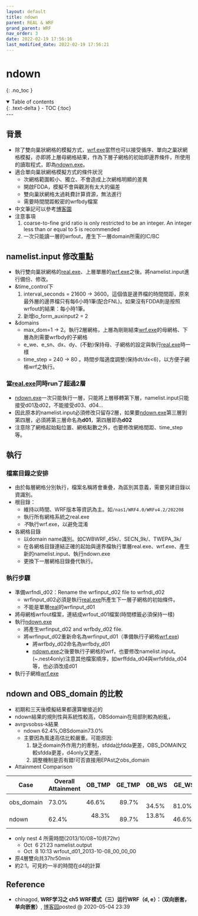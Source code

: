 ```yaml
---
layout: default
title: ndown
parent: REAL & WRF
grand_parent: WRF
nav_order: 3
date: 2022-02-19 17:56:16               
last_modified_date: 2022-02-19 17:56:21
---
```


# ndown

{: .no_toc }

<details open markdown="block">
  <summary>
    Table of contents
  </summary>
  {: .text-delta }
- TOC
{:toc}
</details>
---

## 背景
- 除了雙向巢狀網格的模擬方式，[wrf.exe](https://sinotec2.github.io/Focus-on-Air-Quality/wind_models/REAL/dowrf/)當然也可以接受循序、單向之巢狀網格模擬，亦即將上層母網格結果，作為下層子網格的初始即邊界條件，所使用的讀取程式，即為[ndown.exe](https://sinotec2.github.io/Focus-on-Air-Quality/wind_models/REAL/ndown/)。
- 適合單向巢狀網格模擬方式的條件狀況
	- 次網格範圍較小、獨立、不會造成上次網格明顯的差異
	- 開啟FDDA，模擬不會與觀測有太大的偏差
	- 雙向巢狀網格太過耗費計算資源，無法進行
	- 需要時間間距較密的wrfbdy檔案
- 中文筆記可以參考[博客園](https://www.cnblogs.com/jiangleads/articles/12825970.html)
- 注意事項
	1. coarse-to-fine grid ratio is only restricted to be an integer. An integer less than or equal to 5 is recommended
	1. 一次只能讀一層的wrfout，產生下一層domain所需的IC/BC

## namelist.input 修改重點
- 執行雙向巢狀網格的[real.exe](https://sinotec2.github.io/Focus-on-Air-Quality/wind_models/REAL/doreal_4Nests.sh/)、上層單層的[wrf.exe](https://sinotec2.github.io/Focus-on-Air-Quality/wind_models/REAL/dowrf/)之後。將namelist.input進行備份、修改。
- &time_control下
	1. interval_seconds = 21600 → 3600。這個值是邊界檔的時間間距，原來最外層的邊界檔只有每6小時1筆(配合FNL)。如果沒有FDDA則是按照wrfout的結果：每小時1筆。
	1. 新增io_form_auxinput2 = 2
- &domains
	- max_dom=1 → 2。執行2層網格，上層為剛剛結束[wrf.exe](https://sinotec2.github.io/Focus-on-Air-Quality/wind_models/REAL/dowrf/)的母網格、下層為則需要wrfbdy的子網格
	- e_we、e_sn、dx、dy、(不動)保持母、子網格的設定與執行[real.exe](https://sinotec2.github.io/Focus-on-Air-Quality/wind_models/REAL/doreal_4Nests.sh/)時一樣
	- time_step = 240  → 80 。時間步階適度調整(保持dt/dx<6)，以方便子網格wrf之執行。

### 當[real.exe](https://sinotec2.github.io/Focus-on-Air-Quality/wind_models/REAL/doreal_4Nests.sh/)同時run了超過2層
- [ndown.exe](https://sinotec2.github.io/Focus-on-Air-Quality/wind_models/REAL/ndown/)一次只能執行一層，只能將上層移轉第下層，namelist.input只能接受d01及d02，不能接受d03、d04...
- 因此原本的namelist.input必須修改只留存2層，如果要[ndown.exe](https://sinotec2.github.io/Focus-on-Air-Quality/wind_models/REAL/ndown/)第三層到第四層，必須將第三層命名為**d01**，第四層即為**d02**
- 注意除了網格起始點位置、網格點數之外，也要修改網格間距、time_step等。

## 執行
### 檔案目錄之安排
- 由於每層網格分別執行，檔案名稱將會重疊，為區別其意義，需要另建目錄以資識別。
- 根目錄：
	- 維持以時間、WRF版本等資訊為主。如`/nas1/WRF4.0/WRFv4.2/202208`
	- 執行所有網格系統之real.exe
	- *不*執行wrf.exe，以避免混淆
- 各網格目錄
 	- 以domain name識別。如CWBWRF_45k/、SECN_9k/、TWEPA_3k/
	- 在各網格目錄連結正確的起始與邊界檔執行單層real.exe、wrf.exe、產生新的namelist.input、執行ndown.exe
	- 更換下一層網格目錄疊代執行。
	
### 執行步驟
- 準備wrfndi_d02：Rename the wrfinput_d02 file to wrfndi_d02
	- wrfinput_d02必須是執行[real.exe](https://sinotec2.github.io/Focus-on-Air-Quality/wind_models/REAL/doreal_4Nests.sh/)所產生下一層子網格的初始條件。
	- 不能是單層[real]()的wrfinput_d01
- 將母網格wrfout檔案，連結成wrfout_d01檔案(時間標籤必須保持一樣)
- 執行[ndown.exe](https://sinotec2.github.io/Focus-on-Air-Quality/wind_models/REAL/ndown/)
	- 將產生wrfinput_d02 and wrfbdy_d02 file.
	- 將wrfinput_d02重新命名為wrfinput_d01（準備執行子網格[wrf.exe](https://sinotec2.github.io/Focus-on-Air-Quality/wind_models/REAL/dowrf/))
		- 將wrfbdy_d02命名為wrfbdy_d01
		- [ndown.exe](https://sinotec2.github.io/Focus-on-Air-Quality/wind_models/REAL/ndown/)之後要執行子網格的wrf，也要修改namelist.input。(~.nest4only)注意其他檔案順序，如wrffdda_d04與wrfsfdda_d04等，也必須改成d01
- 執行子網格[wrf.exe](https://sinotec2.github.io/Focus-on-Air-Quality/wind_models/REAL/dowrf/)

## ndown and OBS_domain 的比較 
- 初期和三天後模擬結果都還算蠻接近的
- ndown結果的規則性與系統性較高，OBSdomain在局部則較為紛亂，
- avrgvsobss-k結果
	- ndown 62.4%,OBSdomain73.0% 
	- 主要因為風速高估比較嚴重。可能原因: 
		1. 缺乏domain外作用力的牽制，sfdda比fdda更差，OBS_DOMAIN又較sfdda更差，d4only又更差，
		1. 調整機制是否有錯!可否直接用EPAst之obs_domain
- Attainment Comparison
 
|Case|Overall Attainment|OB_TMP|GE_TMP| OB_WS|GE_WS|OB_WD|GE_WD|
|-|-|-|-|-|-|-|-|
|obs_domain|73.0%  | 46.6% |  89.7% |  34.5% |  81.0%  | 89.7%  | 96.6%|
|ndown|62.4%  |   48.3%  |  89.7% | 13.8%  | 46.6%  |   79.3%  |   96.6%|

- only nest 4 所需時間(2013/10/08~10共72hr)
	- Oct  6 21:23 namelist.output
	- Oct  8 10:13 wrfout_d01_2013-10-08_00_00_00
- 原4層雙向共37hr50min
- 約2:1。可見約一半的時間在d4的計算

## Reference
- chinagod, **WRF学习之 ch5 WRF模式（三）运行WRF（d, e）：（双向嵌套，单向嵌套）**, [博客园](https://www.cnblogs.com/jiangleads/articles/12825970.html)posted @ 2020-05-04 23:39 
